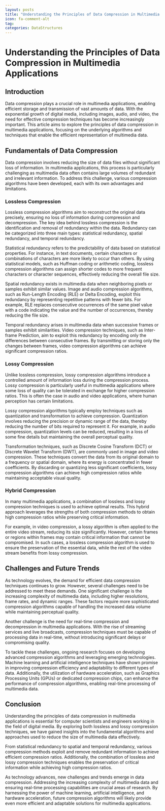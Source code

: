 ```yaml
---
layout: posts
title: "Understanding the Principles of Data Compression in Multimedia Applications"
icon: fa-comment-alt
tag:      
categories: DataStructures
---
```



# Understanding the Principles of Data Compression in Multimedia Applications

## Introduction

Data compression plays a crucial role in multimedia applications, enabling efficient storage and transmission of vast amounts of data. With the exponential growth of digital media, including images, audio, and video, the need for effective compression techniques has become increasingly important. This article aims to explore the principles of data compression in multimedia applications, focusing on the underlying algorithms and techniques that enable the efficient representation of multimedia data.

## Fundamentals of Data Compression

Data compression involves reducing the size of data files without significant loss of information. In multimedia applications, this process is particularly challenging as multimedia data often contains large volumes of redundant and irrelevant information. To address this challenge, various compression algorithms have been developed, each with its own advantages and limitations.

### Lossless Compression

Lossless compression algorithms aim to reconstruct the original data precisely, ensuring no loss of information during compression and decompression. The key idea behind lossless compression is the identification and removal of redundancy within the data. Redundancy can be categorized into three main types: statistical redundancy, spatial redundancy, and temporal redundancy.

Statistical redundancy refers to the predictability of data based on statistical properties. For instance, in text documents, certain characters or combinations of characters are more likely to occur than others. By using statistical models, such as Huffman coding or arithmetic coding, lossless compression algorithms can assign shorter codes to more frequent characters or character sequences, effectively reducing the overall file size.

Spatial redundancy exists in multimedia data when neighboring pixels or samples exhibit similar values. Image and audio compression algorithms, such as Run-Length Encoding (RLE) or Delta Encoding, exploit this redundancy by representing repetitive patterns with fewer bits. For example, RLE replaces consecutive occurrences of the same pixel value with a code indicating the value and the number of occurrences, thereby reducing the file size.

Temporal redundancy arises in multimedia data when successive frames or samples exhibit similarities. Video compression techniques, such as Inter-frame Prediction, aim to exploit this redundancy by encoding only the differences between consecutive frames. By transmitting or storing only the changes between frames, video compression algorithms can achieve significant compression ratios.

### Lossy Compression

Unlike lossless compression, lossy compression algorithms introduce a controlled amount of information loss during the compression process. Lossy compression is particularly useful in multimedia applications where some loss of quality can be tolerated in exchange for higher compression ratios. This is often the case in audio and video applications, where human perception has certain limitations.

Lossy compression algorithms typically employ techniques such as quantization and transformation to achieve compression. Quantization involves reducing the precision or dynamic range of the data, thereby reducing the number of bits required to represent it. For example, in audio compression, quantization levels can be reduced, resulting in a loss of some fine details but maintaining the overall perceptual quality.

Transformation techniques, such as Discrete Cosine Transform (DCT) or Discrete Wavelet Transform (DWT), are commonly used in image and video compression. These techniques convert the data from its original domain to a frequency or spatial domain, where its energy is concentrated in fewer coefficients. By discarding or quantizing less significant coefficients, lossy compression algorithms can achieve high compression ratios while maintaining acceptable visual quality.

### Hybrid Compression

In many multimedia applications, a combination of lossless and lossy compression techniques is used to achieve optimal results. This hybrid approach leverages the strengths of both compression methods to obtain high compression ratios while preserving critical information.

For example, in video compression, a lossy algorithm is often applied to the entire video stream, reducing its size significantly. However, certain frames or regions within frames may contain critical information that cannot be compromised. In such cases, a lossless compression algorithm is used to ensure the preservation of the essential data, while the rest of the video stream benefits from lossy compression.

## Challenges and Future Trends

As technology evolves, the demand for efficient data compression techniques continues to grow. However, several challenges need to be addressed to meet these demands. One significant challenge is the increasing complexity of multimedia data, including higher resolutions, frame rates, and dynamic ranges. These factors require more sophisticated compression algorithms capable of handling the increased data volume while maintaining perceptual quality.

Another challenge is the need for real-time compression and decompression in multimedia applications. With the rise of streaming services and live broadcasts, compression techniques must be capable of processing data in real-time, without introducing significant delays or compromising quality.

To tackle these challenges, ongoing research focuses on developing advanced compression algorithms and leveraging emerging technologies. Machine learning and artificial intelligence techniques have shown promise in improving compression efficiency and adaptability to different types of data. Additionally, the utilization of hardware acceleration, such as Graphics Processing Units (GPUs) or dedicated compression chips, can enhance the performance of compression algorithms, enabling real-time processing of multimedia data.

## Conclusion

Understanding the principles of data compression in multimedia applications is essential for computer scientists and engineers working in the field of digital media. By exploring both lossless and lossy compression techniques, we have gained insights into the fundamental algorithms and approaches used to reduce the size of multimedia data effectively.

From statistical redundancy to spatial and temporal redundancy, various compression methods exploit and remove redundant information to achieve efficient compression ratios. Additionally, the combination of lossless and lossy compression techniques enables the preservation of critical information while achieving high compression ratios.

As technology advances, new challenges and trends emerge in data compression. Addressing the increasing complexity of multimedia data and ensuring real-time processing capabilities are crucial areas of research. By harnessing the power of machine learning, artificial intelligence, and hardware acceleration, future compression algorithms will likely provide even more efficient and adaptable solutions for multimedia applications.